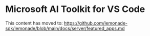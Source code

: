 # Microsoft AI Toolkit for VS Code

This content has moved to: https://github.com/lemonade-sdk/lemonade/blob/main/docs/server/featured_apps.md